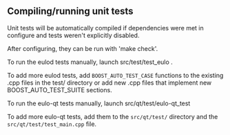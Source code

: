 Compiling/running unit tests
------------------------------------

Unit tests will be automatically compiled if dependencies were met in configure
and tests weren't explicitly disabled.

After configuring, they can be run with 'make check'.

To run the eulod tests manually, launch src/test/test_eulo .

To add more eulod tests, add `BOOST_AUTO_TEST_CASE` functions to the existing
.cpp files in the test/ directory or add new .cpp files that
implement new BOOST_AUTO_TEST_SUITE sections.

To run the eulo-qt tests manually, launch src/qt/test/eulo-qt_test

To add more eulo-qt tests, add them to the `src/qt/test/` directory and
the `src/qt/test/test_main.cpp` file.
